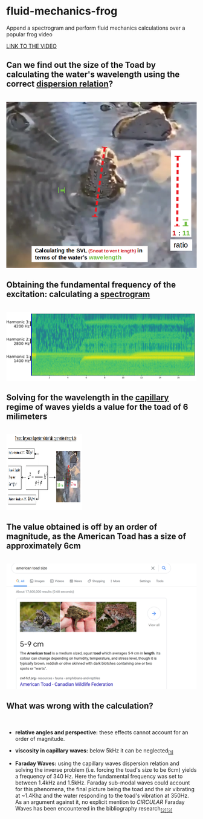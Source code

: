# fluid-mechanics-frog
Append a spectrogram and perform fluid mechanics calculations over a popular frog video

<a href="https://www.youtube.com/watch?v=HNv2prl0WOM&feature=youtu.be">LINK TO THE VIDEO</a>
<br>
<h2><b>Can we find out the size of the Toad by calculating the water's wavelength using the correct <a href="https://en.wikipedia.org/wiki/Dispersion_relation">dispersion relation</a>?</b></h2>
<br>
<img src="static/statement.png">
<br>
<h2><b>Obtaining the fundamental frequency of the excitation: calculating a <a href="https://en.wikipedia.org/wiki/Spectrogram">spectrogram</a></b></h2>
<br>
<img src="static/spectrogram.png">
<br>
<h2><b>Solving for the wavelength in the <a href="https://en.wikipedia.org/wiki/Capillary_wave">capillary</a> regime of waves yields a value for the toad of 6 milimeters</b></h2>
<br>
<img src="static/calculation.png" height="200" width="200">
<br>
<h2><b>The value obtained is off by an order of magnitude, as the American Toad has a size of approximately 6cm</b></h2>
<br>
<img src="static/american-toad.png">
<br>
<h2><b>What was wrong with the calculation?</b></h2>
<br>

* <b>relative angles and perspective:</b> these effects cannot account for an order of magnitude.

* <b>viscosity in capillary waves:</b> below 5kHz it can be neglected<sub><a href="https://www.sciencedirect.com/science/article/abs/pii/S0165212510000806">[1]</a></sub>

* <b>Faraday Waves:</b> using the capillary waves dispersion relation and solving the inverse problem (i.e. forcing the toad's size to be 6cm) yields a frequency of 340 Hz. Here the fundamental frequency was set to between 1.4kHz and 1.5kHz. Faraday sub-modal waves could account for this phenomena, the final picture being the toad and the air vibrating at ~1.4Khz and the water responding to the toad's vibration at 350Hz. As an argument against it, no explicit mention to <i>CIRCULAR</i> Faraday Waves has been encountered in the bibliography research<sub><a href="https://journals.aps.org/pre/abstract/10.1103/PhysRevE.100.053106">[2]</a></sub><sub><a href="https://www.cambridge.org/core/journals/journal-of-fluid-mechanics/article/subharmonic-capillarygravity-waves-in-large-containers-subject-to-horizontal-vibrations/83FD4B29CEFC16C82139623944F5FCE6">[3]</a></sub>
